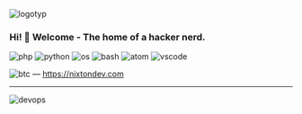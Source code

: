 ![logotyp](https://user-images.githubusercontent.com/83667327/132955264-e7e3da10-e1ed-4acf-a543-3013a68586fa.png)

### Hi! 👋 Welcome - The home of a hacker nerd.

![php](https://user-images.githubusercontent.com/83667327/152659833-f999c45b-0bc6-4c0e-ae1b-79697efd563e.svg)
![python](https://user-images.githubusercontent.com/83667327/152659843-ecee24e9-4f07-4d86-acf5-959844e8d9c5.svg)
![os](https://user-images.githubusercontent.com/83667327/152659846-9534104b-1a02-4155-a021-3e2438da2d7e.svg)
![bash](https://user-images.githubusercontent.com/83667327/152659847-5a6c99ad-a6a1-40db-a839-1227650aa264.svg)
![atom](https://user-images.githubusercontent.com/83667327/152659852-99410dda-a721-41c8-9e42-75534df880b7.svg)
![vscode](https://user-images.githubusercontent.com/83667327/168444739-190dede5-4bd9-4bdf-8346-d19e609b43e0.svg)

![btc](https://user-images.githubusercontent.com/83667327/152659372-dd16b83b-8c86-4ef7-98e1-992e6455f97f.svg) &mdash; https://nixtondev.com
<hr>

![devops](https://user-images.githubusercontent.com/83667327/159172679-1e3713e1-658c-4b42-b72d-0d0aa798ad4f.png)
